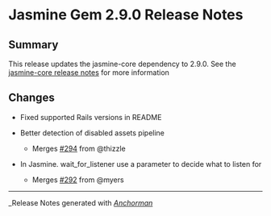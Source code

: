 # Jasmine Gem 2.9.0 Release Notes

## Summary

This release updates the jasmine-core dependency to 2.9.0. See the
[jasmine-core release notes](https://github.com/jasmine/jasmine/blob/master/release_notes/2.9.0.md)
for more information

## Changes

* Fixed supported Rails versions in README

* Better detection of disabled assets pipeline
  - Merges [#294](https://github.com/jasmine/jasmine-gem/issues/294) from @thizzle

* In Jasmine. wait_for_listener use a parameter to decide what to listen for
  - Merges [#292](https://github.com/jasmine/jasmine-gem/issues/292) from @myers


------

_Release Notes generated with _[Anchorman](http://github.com/infews/anchorman)_
